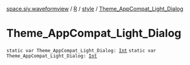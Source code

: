 [space.siy.waveformview](../../index.md) / [R](../index.md) / [style](index.md) / [Theme_AppCompat_Light_Dialog](./-theme_-app-compat_-light_-dialog.md)

# Theme_AppCompat_Light_Dialog

`static var Theme_AppCompat_Light_Dialog: `[`Int`](https://kotlinlang.org/api/latest/jvm/stdlib/kotlin/-int/index.html)
`static var Theme_AppCompat_Light_Dialog: `[`Int`](https://kotlinlang.org/api/latest/jvm/stdlib/kotlin/-int/index.html)